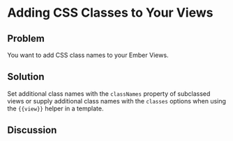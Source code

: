 # Adding CSS Classes to Your Views

## Problem
You want to add CSS class names to your Ember Views.

## Solution
Set additional class names with the `classNames` property of subclassed views or supply additional class names with the `classes` options when using the `{{view}}` helper in a template.

## Discussion
